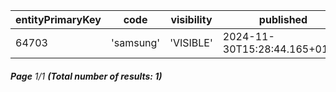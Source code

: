 | entityPrimaryKey | code      | visibility | published                     | changed                   | status   | order |
| ---------------- | --------- | ---------- | ----------------------------- | ------------------------- | -------- | ----- |
| 64703            | 'samsung' | 'VISIBLE'  | 2024-11-30T15:28:44.165+01:00 | 2024-02-25T14:35:38+01:00 | 'ACTIVE' | ⎆     |

###### **Page** 1/1 **(Total number of results: 1)**
